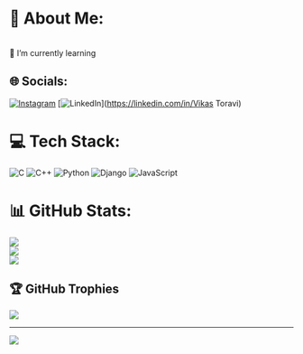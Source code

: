 # 💫 About Me:
<br>🌱 I’m currently learning<br>


## 🌐 Socials:
[![Instagram](https://img.shields.io/badge/Instagram-%23E4405F.svg?logo=Instagram&logoColor=white)](https://instagram.com/vikastoravi_18) [![LinkedIn](https://img.shields.io/badge/LinkedIn-%230077B5.svg?logo=linkedin&logoColor=white)](https://linkedin.com/in/Vikas Toravi) 

# 💻 Tech Stack:
![C](https://img.shields.io/badge/c-%2300599C.svg?style=flat&logo=c&logoColor=white) ![C++](https://img.shields.io/badge/c++-%2300599C.svg?style=flat&logo=c%2B%2B&logoColor=white) ![Python](https://img.shields.io/badge/python-3670A0?style=flat&logo=python&logoColor=ffdd54) ![Django](https://img.shields.io/badge/django-%23092E20.svg?style=flat&logo=django&logoColor=white) ![JavaScript](https://img.shields.io/badge/javascript-%23323330.svg?style=flat&logo=javascript&logoColor=%23F7DF1E)
# 📊 GitHub Stats:
![](https://github-readme-stats.vercel.app/api?username=vikastoravi&theme=dark&hide_border=true&include_all_commits=true&count_private=true)<br/>
![](https://nirzak-streak-stats.vercel.app/?user=vikastoravi&theme=dark&hide_border=true)<br/>
![](https://github-readme-stats.vercel.app/api/top-langs/?username=vikastoravi&theme=dark&hide_border=true&include_all_commits=true&count_private=true&layout=compact)

## 🏆 GitHub Trophies
![](https://github-profile-trophy.vercel.app/?username=vikastoravi&theme=radical&no-frame=false&no-bg=true&margin-w=4)

---
[![](https://visitcount.itsvg.in/api?id=vikastoravi&icon=0&color=0)](https://visitcount.itsvg.in)

